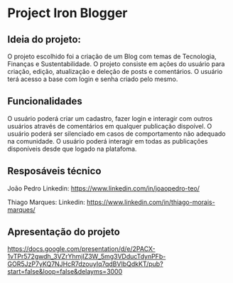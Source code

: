 # Project Iron Blogger

## Ideia do projeto:
O projeto escolhido foi a criação de um Blog com temas de Tecnologia, Finanças e Sustentabilidade.
O projeto consiste em ações do usuário para criação, edição, atualização e deleção de posts e comentários.
O usuário terá acesso a base com login e senha criado pelo mesmo.

## Funcionalidades
O usuário poderá criar um cadastro, fazer login e interagir com outros usuários através de comentários em qualquer publicação dispoível.
O usuário poderá ser silenciado em casos de comportamento não adequado na comunidade.
O usuário poderá interagir em todas as publicações disponíveis desde que logado na platafoma.

## Resposáveis técnico
João Pedro
Linkedin: https://www.linkedin.com/in/joaopedro-teo/

Thiago Marques: 
Linkedin: https://www.linkedin.com/in/thiago-morais-marques/


## Apresentação do projeto
https://docs.google.com/presentation/d/e/2PACX-1vTPr572gwdh_3VZrYhmjIZ3W_5mg3VDducTdynPFb-GOR5JzP7yKQ7NJHcR7dzouyIq7qdBVIbQdkKT/pub?start=false&loop=false&delayms=3000
